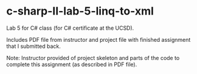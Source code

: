 c-sharp-II-lab-5-linq-to-xml
============================
Lab 5 for C# class (for C# certificate at the UCSD).

Includes PDF file from instructor and project file with finished assignment that I submitted back.

Note: Instructor provided of project skeleton and parts of the code to complete this assignment (as described in PDF file).
